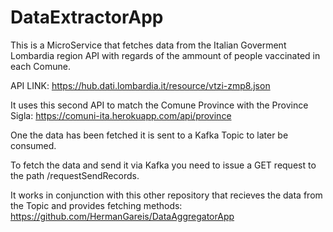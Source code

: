 # DataExtractorApp

This is a MicroService that fetches data from the Italian Goverment Lombardia region API with regards of the ammount of people vaccinated in each Comune.

API LINK: https://hub.dati.lombardia.it/resource/vtzi-zmp8.json

It uses this second API to match the Comune Province with the Province Sigla: https://comuni-ita.herokuapp.com/api/province

One the data has been fetched it is sent to a Kafka Topic to later be consumed.

To fetch the data and send it via Kafka you need to issue a GET request to the path /requestSendRecords.

It works in conjunction with this other repository that recieves the data from the Topic and provides fetching methods: https://github.com/HermanGareis/DataAggregatorApp
